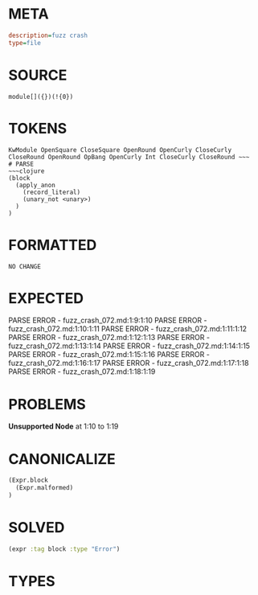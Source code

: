 # META
~~~ini
description=fuzz crash
type=file
~~~
# SOURCE
~~~roc
module[]({})(!{0})
~~~
# TOKENS
~~~text
KwModule OpenSquare CloseSquare OpenRound OpenCurly CloseCurly CloseRound OpenRound OpBang OpenCurly Int CloseCurly CloseRound ~~~
# PARSE
~~~clojure
(block
  (apply_anon
    (record_literal)
    (unary_not <unary>)
  )
)
~~~
# FORMATTED
~~~roc
NO CHANGE
~~~
# EXPECTED
PARSE ERROR - fuzz_crash_072.md:1:9:1:10
PARSE ERROR - fuzz_crash_072.md:1:10:1:11
PARSE ERROR - fuzz_crash_072.md:1:11:1:12
PARSE ERROR - fuzz_crash_072.md:1:12:1:13
PARSE ERROR - fuzz_crash_072.md:1:13:1:14
PARSE ERROR - fuzz_crash_072.md:1:14:1:15
PARSE ERROR - fuzz_crash_072.md:1:15:1:16
PARSE ERROR - fuzz_crash_072.md:1:16:1:17
PARSE ERROR - fuzz_crash_072.md:1:17:1:18
PARSE ERROR - fuzz_crash_072.md:1:18:1:19
# PROBLEMS
**Unsupported Node**
at 1:10 to 1:19

# CANONICALIZE
~~~clojure
(Expr.block
  (Expr.malformed)
)
~~~
# SOLVED
~~~clojure
(expr :tag block :type "Error")
~~~
# TYPES
~~~roc
~~~
